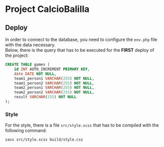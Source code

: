 # Project CalcioBalilla

## Deploy
In order to connect to the database, you need to configure the `env.php` file with the data necessary.<br>
Below, there is the query that has to be executed for the <strong>FIRST</strong> deploy of the project:

```sql
CREATE TABLE games (
    id INT AUTO_INCREMENT PRIMARY KEY,
    date DATE NOT NULL,
    team1_person1 VARCHAR(255) NOT NULL,
    team1_person2 VARCHAR(255) NOT NULL,
    team2_person1 VARCHAR(255) NOT NULL,
    team2_person2 VARCHAR(255) NOT NULL,
    result VARCHAR(255) NOT NULL
);
```

### Style
For the style, there is a file `src/style.scss` that has to be compiled with the following command:

```bash
sass src/style.scss build/style.css
```
